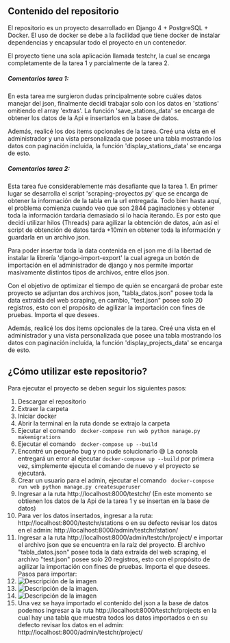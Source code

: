 ## Contenido del repositorio

El repositorio es un proyecto desarrollado en Django 4 + PostgreSQL + Docker. El uso de docker se debe a la facilidad que tiene docker de instalar dependencias y encapsular todo el proyecto en un contenedor.

El proyecto tiene una sola aplicación llamada testchr, la cual se encarga completamente de la tarea 1 y parcialmente de la tarea 2.

##### Comentarios tarea 1:
En esta tarea me surgieron dudas principalmente sobre cuáles datos manejar del json, finalmente decidí trabajar solo con los datos en 'stations' omitiendo el array 'extras'. 
La función 'save_stations_data' se encarga de obtener los datos de la Api e insertarlos en la base de datos.

Además, realicé los dos items opcionales de la tarea. Creé una vista en el administrador y una vista personalizada que posee una tabla mostrando los datos con paginación incluída, la función 'display_stations_data' se encarga de esto.

##### Comentarios tarea 2:
Esta tarea fue considerablemente más desafiante que la tarea 1. En primer lugar se desarrolla el script 'scraping-proyectos.py' que se encarga de obtener la información de la tabla en la url entregada. 
Todo bien hasta aquí, el problema comienza cuando veo que son 2844 paginaciones y obtener toda la información tardaría demasiado si lo hacía iterando. 
Es por esto que decidí utilizar hilos (Threads) para agilizar la obtención de datos, aún así el script de obtención de datos tarda +10min en obtener toda la información y guardarla en un archivo json.

Para poder insertar toda la data contenida en el json me di la libertad de instalar la librería 'django-import-export' la cual agrega un botón de importación en el administrador de django y nos permite importar masivamente distintos tipos de archivos, entre ellos json.

Con el objetivo de optimizar el tiempo de quién se encargará de probar este proyecto se adjuntan dos archivos json, "tabla_datos.json" posee toda la data extraída del web scraping, en cambio, "test.json" posee solo 20 registros, esto con el propósito de agilizar la importación con fines de pruebas.
Importa el que desees.

Además, realicé los dos items opcionales de la tarea. Creé una vista en el administrador y una vista personalizada que posee una tabla mostrando los datos con paginación incluída, la función 'display_projects_data' se encarga de esto.


## ¿Cómo utilizar este repositorio?
Para ejecutar el proyecto se deben seguir los siguientes pasos:

1. Descargar el repositorio
2. Extraer la carpeta
3. Iniciar docker
4. Abrir la terminal en la ruta donde se extrajo la carpeta
5. Ejecutar el comando ``` docker-compose run web python manage.py makemigrations```
6. Ejecutar el comando ``` docker-compose up --build```
7. Encontré un pequeño bug y no pude solucionarlo 😅 La consola entregará un error al ejecutar ```docker-compose up --build``` por primera vez, simplemente ejecuta el comando de nuevo y el proyecto se ejecutará.
8. Crear un usuario para el admin, ejecutar el comando ``` docker-compose run web python manage.py createsuperuser```
9. Ingresar a la ruta http://localhost:8000/testchr/ (En este momento se obtienen los datos de la Api de la tarea 1 y se insertan en la base de datos)
10. Para ver los datos insertados, ingresar a la ruta: http://localhost:8000/testchr/stations o en su defecto revisar los datos en el admin: http://localhost:8000/admin/testchr/station/
11. Ingresar a la ruta http://localhost:8000/admin/testchr/project/ e importar el archivo json que se encuentra en la raíz del proyecto. El archivo "tabla_datos.json" posee toda la data extraída del web scraping, el archivo "test.json" posee solo 20 registros, esto con el propósito de agilizar la importación con fines de pruebas. Importa el que desees. Pasos para importar:
12. ![Descripción de la imagen](https://scontent.fscl11-2.fna.fbcdn.net/v/t39.30808-6/331299149_586945596345508_3168636580135746402_n.jpg?stp=cp6_dst-jpg&_nc_cat=101&ccb=1-7&_nc_sid=730e14&_nc_ohc=iCjmvPIgmkUAX9l3C0R&_nc_ht=scontent.fscl11-2.fna&oh=00_AfD2nHlmuwRGy6sDf3lV06Ml5-k5EC3IQAsYZM9eW8rulQ&oe=63F4484E)
13. ![Descripción de la imagen](https://scontent.fscl11-1.fna.fbcdn.net/v/t39.30808-6/331933886_1413855832485841_4473111276968359931_n.jpg?stp=cp6_dst-jpg&_nc_cat=110&ccb=1-7&_nc_sid=730e14&_nc_ohc=lRVx-Z9cy1MAX9r9Z7m&_nc_ht=scontent.fscl11-1.fna&oh=00_AfBOr8mR14B94H1bBAPhLDpDcHHBQS9REtMPEWugBaU0pQ&oe=63F43866). 
14. ![Descripción de la imagen](https://scontent.fscl11-2.fna.fbcdn.net/v/t39.30808-6/331549010_3758552564371872_5281027802686922001_n.jpg?stp=cp6_dst-jpg&_nc_cat=103&ccb=1-7&_nc_sid=730e14&_nc_ohc=uf9BfrhqNuQAX_AvURF&_nc_ht=scontent.fscl11-2.fna&oh=00_AfBgrZqj-RVqb3GPqiArJDVkylgp_EE9PpKi63YcRDxeig&oe=63F4A86D)
15. Una vez se haya importado el contenido del json a la base de datos podemos ingresar a la ruta http://localhost:8000/testchr/projects en la cual hay una tabla que muestra todos los datos importados o en su defecto revisar los datos en el admin: http://localhost:8000/admin/testchr/project/




